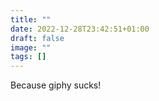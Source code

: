 ```yaml
---
title: ""
date: 2022-12-28T23:42:51+01:00
draft: false
image: ""
tags: []
---
```

Because giphy sucks!


